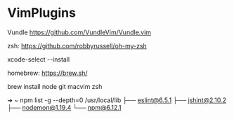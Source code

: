 # VimPlugins

Vundle
https://github.com/VundleVim/Vundle.vim

zsh: https://github.com/robbyrussell/oh-my-zsh



xcode-select --install

homebrew: https://brew.sh/

brew install node git macvim zsh

➜  ~ npm list -g --depth=0
/usr/local/lib
├── eslint@6.5.1
├── jshint@2.10.2
├── nodemon@1.19.4
└── npm@6.12.1
